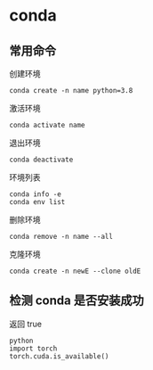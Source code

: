 # conda

## 常用命令

创建环境

```
conda create -n name python=3.8
```

激活环境

```
conda activate name
```

退出环境

```
conda deactivate
```

环境列表

```
conda info -e
conda env list
```

删除环境

```
conda remove -n name --all
```

克隆环境

```
conda create -n newE --clone oldE
```

## 检测 conda 是否安装成功

返回 true

```
python
import torch
torch.cuda.is_available()
```
